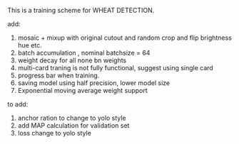 This is a training scheme for WHEAT DETECTION.

add:
1) mosaic + mixup with original cutout and random crop and flip brightness hue etc.
2) batch accumulation , nominal batchsize = 64
3) weight decay for all none bn weights
4) multi-card traning is not fully functional, suggest using single card
5) progress bar when training.
6) saving model using half precision, lower model size
7) Exponential moving average weight support

to add:
1) anchor ration to change to yolo style
2) add MAP calculation for validation set
3) loss change to yolo style

